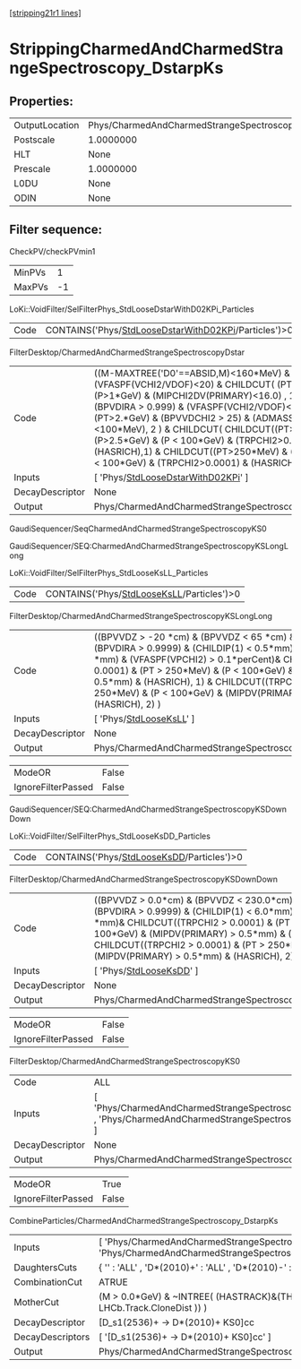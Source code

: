 [[stripping21r1 lines]](./stripping21r1-index)

# StrippingCharmedAndCharmedStrangeSpectroscopy_DstarpKs

## Properties:

|                |                                                              |
|----------------|--------------------------------------------------------------|
| OutputLocation | Phys/CharmedAndCharmedStrangeSpectroscopy_DstarpKs/Particles |
| Postscale      | 1.0000000                                                    |
| HLT            | None                                                         |
| Prescale       | 1.0000000                                                    |
| L0DU           | None                                                         |
| ODIN           | None                                                         |

## Filter sequence:

CheckPV/checkPVmin1

|        |     |
|--------|-----|
| MinPVs | 1   |
| MaxPVs | -1  |

LoKi::VoidFilter/SelFilterPhys_StdLooseDstarWithD02KPi_Particles

|      |                                                                                                                  |
|------|------------------------------------------------------------------------------------------------------------------|
| Code | CONTAINS('Phys/[StdLooseDstarWithD02KPi](./stripping21r1-commonparticles-stdloosedstarwithd02kpi)/Particles')\>0 |

FilterDesktop/CharmedAndCharmedStrangeSpectroscopyDstar

|                 |                                                                                                                                                                                                                                                                                                                                                                                                                                                                                                         |
|-----------------|---------------------------------------------------------------------------------------------------------------------------------------------------------------------------------------------------------------------------------------------------------------------------------------------------------------------------------------------------------------------------------------------------------------------------------------------------------------------------------------------------------|
| Code            | ((M-MAXTREE('D0'==ABSID,M)\<160\*MeV) & (PT\>2.5\*GeV) & (VFASPF(VCHI2/VDOF)\<20) & CHILDCUT( (PT\>150\*MeV) & (P\>1\*GeV) & (MIPCHI2DV(PRIMARY)\<16.0) , 1 ) & CHILDCUT( (BPVDIRA \> 0.999) & (VFASPF(VCHI2/VDOF)\<10) & (PT\>2.\*GeV) & (BPVVDCHI2 \> 25) & (ADMASS('D0')\<100\*MeV), 2 ) & CHILDCUT( CHILDCUT((PT\>250\*MeV) & (P\>2.5\*GeV) & (P \< 100\*GeV) & (TRPCHI2\>0.0001) & (HASRICH),1) & CHILDCUT((PT\>250\*MeV) & (P\>2.5\*GeV) & (P \< 100\*GeV) & (TRPCHI2\>0.0001) & (HASRICH),2),2)) |
| Inputs          | [ 'Phys/[StdLooseDstarWithD02KPi](./stripping21r1-commonparticles-stdloosedstarwithd02kpi)' ]                                                                                                                                                                                                                                                                                                                                                                                                         |
| DecayDescriptor | None                                                                                                                                                                                                                                                                                                                                                                                                                                                                                                    |
| Output          | Phys/CharmedAndCharmedStrangeSpectroscopyDstar/Particles                                                                                                                                                                                                                                                                                                                                                                                                                                                |

GaudiSequencer/SeqCharmedAndCharmedStrangeSpectroscopyKS0

GaudiSequencer/SEQ:CharmedAndCharmedStrangeSpectroscopyKSLongLong

LoKi::VoidFilter/SelFilterPhys_StdLooseKsLL_Particles

|      |                                                                                            |
|------|--------------------------------------------------------------------------------------------|
| Code | CONTAINS('Phys/[StdLooseKsLL](./stripping21r1-commonparticles-stdlooseksll)/Particles')\>0 |

FilterDesktop/CharmedAndCharmedStrangeSpectroscopyKSLongLong

|                 |                                                                                                                                                                                                                                                                                                                                                                                                                     |
|-----------------|---------------------------------------------------------------------------------------------------------------------------------------------------------------------------------------------------------------------------------------------------------------------------------------------------------------------------------------------------------------------------------------------------------------------|
| Code            | ((BPVVDZ \> -20 \*cm) & (BPVVDZ \< 65 \*cm) & (BPVVD \> 1.5\*cm) & (BPVDIRA \> 0.9999) & (CHILDIP(1) \< 0.5\*mm) & (CHILDIP(2) \< 0.5 \*mm) & (VFASPF(VPCHI2) \> 0.1\*perCent)& CHILDCUT((TRPCHI2 \> 0.0001) & (PT \> 250\*MeV) & (P \< 100\*GeV) & (MIPDV(PRIMARY) \> 0.5\*mm) & (HASRICH), 1) & CHILDCUT((TRPCHI2 \> 0.0001) & (PT \> 250\*MeV) & (P \< 100\*GeV) & (MIPDV(PRIMARY) \> 0.5\*mm) & (HASRICH), 2) ) |
| Inputs          | [ 'Phys/[StdLooseKsLL](./stripping21r1-commonparticles-stdlooseksll)' ]                                                                                                                                                                                                                                                                                                                                           |
| DecayDescriptor | None                                                                                                                                                                                                                                                                                                                                                                                                                |
| Output          | Phys/CharmedAndCharmedStrangeSpectroscopyKSLongLong/Particles                                                                                                                                                                                                                                                                                                                                                       |

|                    |       |
|--------------------|-------|
| ModeOR             | False |
| IgnoreFilterPassed | False |

GaudiSequencer/SEQ:CharmedAndCharmedStrangeSpectroscopyKSDownDown

LoKi::VoidFilter/SelFilterPhys_StdLooseKsDD_Particles

|      |                                                                                            |
|------|--------------------------------------------------------------------------------------------|
| Code | CONTAINS('Phys/[StdLooseKsDD](./stripping21r1-commonparticles-stdlooseksdd)/Particles')\>0 |

FilterDesktop/CharmedAndCharmedStrangeSpectroscopyKSDownDown

|                 |                                                                                                                                                                                                                                                                                                                                                                                    |
|-----------------|------------------------------------------------------------------------------------------------------------------------------------------------------------------------------------------------------------------------------------------------------------------------------------------------------------------------------------------------------------------------------------|
| Code            | ((BPVVDZ \> 0.0\*cm) & (BPVVDZ \< 230.0\*cm) & (BPVVD \> 20.0\*cm) & (BPVDIRA \> 0.9999) & (CHILDIP(1) \< 6.0\*mm) & (CHILDIP(2) \< 6.0 \*mm)& CHILDCUT((TRPCHI2 \> 0.0001) & (PT \> 250\*MeV) & (P \< 100\*GeV) & (MIPDV(PRIMARY) \> 0.5\*mm) & (HASRICH), 1) & CHILDCUT((TRPCHI2 \> 0.0001) & (PT \> 250\*MeV) & (P \< 100\*GeV) & (MIPDV(PRIMARY) \> 0.5\*mm) & (HASRICH), 2) ) |
| Inputs          | [ 'Phys/[StdLooseKsDD](./stripping21r1-commonparticles-stdlooseksdd)' ]                                                                                                                                                                                                                                                                                                          |
| DecayDescriptor | None                                                                                                                                                                                                                                                                                                                                                                               |
| Output          | Phys/CharmedAndCharmedStrangeSpectroscopyKSDownDown/Particles                                                                                                                                                                                                                                                                                                                      |

|                    |       |
|--------------------|-------|
| ModeOR             | False |
| IgnoreFilterPassed | False |

FilterDesktop/CharmedAndCharmedStrangeSpectroscopyKS0

|                 |                                                                                                                     |
|-----------------|---------------------------------------------------------------------------------------------------------------------|
| Code            | ALL                                                                                                                 |
| Inputs          | [ 'Phys/CharmedAndCharmedStrangeSpectroscopyKSDownDown' , 'Phys/CharmedAndCharmedStrangeSpectroscopyKSLongLong' ] |
| DecayDescriptor | None                                                                                                                |
| Output          | Phys/CharmedAndCharmedStrangeSpectroscopyKS0/Particles                                                              |

|                    |       |
|--------------------|-------|
| ModeOR             | True  |
| IgnoreFilterPassed | False |

CombineParticles/CharmedAndCharmedStrangeSpectroscopy_DstarpKs

|                  |                                                                                                         |
|------------------|---------------------------------------------------------------------------------------------------------|
| Inputs           | [ 'Phys/CharmedAndCharmedStrangeSpectroscopyDstar' , 'Phys/CharmedAndCharmedStrangeSpectroscopyKS0' ] |
| DaughtersCuts    | { '' : 'ALL' , 'D\*(2010)+' : 'ALL' , 'D\*(2010)-' : 'ALL' , 'KS0' : 'ALL' }                            |
| CombinationCut   | ATRUE                                                                                                   |
| MotherCut        | (M \> 0.0\*GeV) & ~INTREE( (HASTRACK)&(THASINFO( LHCb.Track.CloneDist )) )                              |
| DecayDescriptor  | [D_s1(2536)+ -\> D\*(2010)+ KS0]cc                                                                    |
| DecayDescriptors | [ '[D_s1(2536)+ -\> D\*(2010)+ KS0]cc' ]                                                            |
| Output           | Phys/CharmedAndCharmedStrangeSpectroscopy_DstarpKs/Particles                                            |
